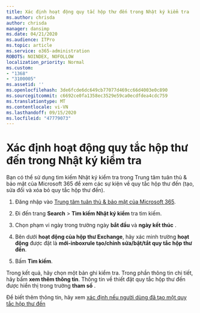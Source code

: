 ```yaml
---
title: Xác định hoạt động quy tắc hộp thư đến trong Nhật ký kiểm tra
ms.author: chrisda
author: chrisda
manager: dansimp
ms.date: 04/21/2020
ms.audience: ITPro
ms.topic: article
ms.service: o365-administration
ROBOTS: NOINDEX, NOFOLLOW
localization_priority: Normal
ms.custom:
- "1368"
- "3100005"
ms.assetid: ''
ms.openlocfilehash: 3de6fcde6dc649cb77077d469cc66d4003e0c890
ms.sourcegitcommit: c6692ce0fa1358ec3529e59ca0ecdfdea4cdc759
ms.translationtype: MT
ms.contentlocale: vi-VN
ms.lasthandoff: 09/15/2020
ms.locfileid: "47779073"
---
```

# <a name="identify-inbox-rule-activity-in-audit-logs"></a>Xác định hoạt động quy tắc hộp thư đến trong Nhật ký kiểm tra

Bạn có thể sử dụng tìm kiếm Nhật ký kiểm tra trong Trung tâm tuân thủ & bảo mật của Microsoft 365 để xem các sự kiện về quy tắc hộp thư đến (tạo, sửa đổi và xóa bỏ quy tắc hộp thư đến).

1. Đăng nhập vào [Trung tâm tuân thủ & bảo mật của Microsoft 365](https://protection.office.com/).

2. Đi đến trang **Search**  >  **Tìm kiếm Nhật ký kiểm** tra tìm kiếm.

3. Chọn phạm vi ngày trong trường ngày **bắt đầu** và **ngày kết thúc** .

4. Bên dưới **hoạt động của hộp thư Exchange**, hãy xác minh trường **hoạt động** được đặt là **mới-inboxrule tạo/chỉnh sửa/bật/tắt quy tắc hộp thư đến**.

5. Bấm **Tìm kiếm**.

Trong kết quả, hãy chọn một bản ghi kiểm tra. Trong phần thông tin chi tiết, hãy bấm **xem thêm thông tin**. Thông tin về thiết đặt quy tắc hộp thư đến được hiển thị trong trường **tham số** .

Để biết thêm thông tin, hãy xem [xác định nếu người dùng đã tạo một quy tắc hộp thư đến](https://docs.microsoft.com//office365/securitycompliance/auditing-troubleshooting-scenarios#determining-if-a-user-created-an-inbox-rule)
